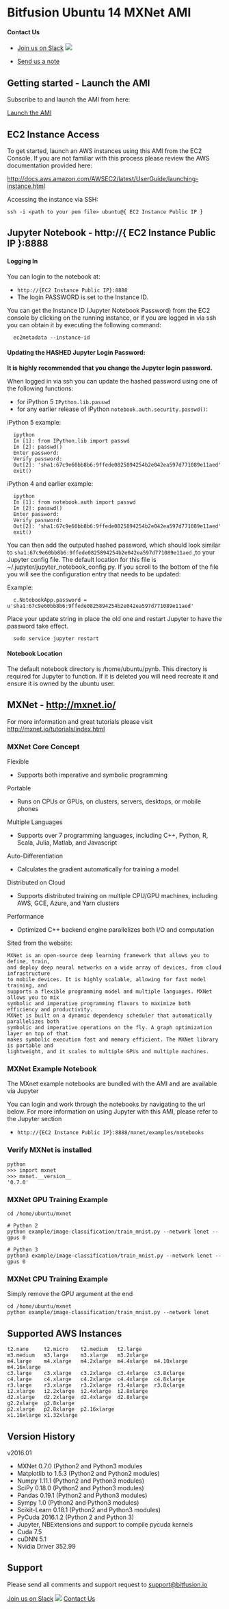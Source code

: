 Bitfusion Ubuntu 14 MXNet AMI
==============================================================================



#### Contact Us

* [Join us on Slack](https://slack-bitfusion-aws.herokuapp.com/)  [![](https://slack.global.ssl.fastly.net/272a/img/icons/favicon-16.png)](https://slack-bitfusion-aws.herokuapp.com/)

* [Send us a note](http://www.bitfusion.io/support/)                                                                                                                                      





Getting started - Launch the AMI
-------------------------------------------------------------------------------

Subscribe to and launch the AMI from here:

[Launch the AMI](https://aws.amazon.com/marketplace/pp/B01EYKBEQ0)


EC2 Instance Access
-------------------------------------------------------------------------------

To get started, launch an AWS instances using this AMI from the EC2
Console. If you are not familiar with this process please review the AWS
documentation provided here:

http://docs.aws.amazon.com/AWSEC2/latest/UserGuide/launching-instance.html

Accessing the instance via SSH:

```
ssh -i <path to your pem file> ubuntu@{ EC2 Instance Public IP }
```

Jupyter Notebook - http://{ EC2 Instance Public IP }:8888
-------------------------------------------------------------------------------

#### Logging In

You can login to the notebook at:

  * `http://{EC2 Instance Public IP}:8888`
  * The login PASSWORD is set to the Instance ID.

You can get the Instance ID (Jupyter Notebook Password) from the EC2 console by
clicking on the running instance, or if you are logged in via ssh you can obtain
it by executing the following command:

```
  ec2metadata --instance-id
```


#### Updating the HASHED Jupyter Login Password:

**It is highly recommended that you change the Jupyter login password.**

When logged in via ssh you can update the hashed password using one of the following functions:

 * for iPython 5 ```IPython.lib.passwd```
 * for any earlier release of iPython ```notebook.auth.security.passwd()```:

iPython 5 example:
```
  ipython
  In [1]: from IPython.lib import passwd
  In [2]: passwd()
  Enter password:
  Verify password:
  Out[2]: 'sha1:67c9e60bb8b6:9ffede0825894254b2e042ea597d771089e11aed'
  exit()
```

iPython 4 and earlier example:
```
  ipython
  In [1]: from notebook.auth import passwd
  In [2]: passwd()
  Enter password:
  Verify password:
  Out[2]: 'sha1:67c9e60bb8b6:9ffede0825894254b2e042ea597d771089e11aed'
  exit()
```

You can then add the outputed hashed password, which should look similar to ```sha1:67c9e60bb8b6:9ffede0825894254b2e042ea597d771089e11aed```
,to your Jupyter config file. The default location for this file is ~/.jupyter/jupyter_notebook_config.py. If you scroll
to the bottom of the file you will see the configuration entry that needs to be updated:

Example:

```
  c.NotebookApp.password = u'sha1:67c9e60bb8b6:9ffede0825894254b2e042ea597d771089e11aed'
```

Place your update string in place the old one and restart Jupyter to have the password take effect.

```
  sudo service jupyter restart
```


#### Notebook Location

The default notebook directory is /home/ubuntu/pynb.  This directory is
required for Jupyter to function.  If it is deleted you will need
recreate it and ensure it is owned by the ubuntu user.

MXNet - http://mxnet.io/
------------------------

For more information and great tutorials please visit http://mxnet.io/tutorials/index.html


### MXNet Core Concept

Flexible
* Supports both imperative and symbolic programming

Portable
* Runs on CPUs or GPUs, on clusters, servers, desktops, or mobile phones

Multiple Languages
* Supports over 7 programming languages, including C++, Python, R, Scala, Julia, Matlab, and Javascript

Auto-Differentiation
* Calculates the gradient automatically for training a model

Distributed on Cloud
* Supports distributed training on multiple CPU/GPU machines, including AWS, GCE, Azure, and Yarn clusters

Performance
* Optimized C++ backend engine parallelizes both I/O and computation

Sited from the website:

```
MXNet is an open-source deep learning framework that allows you to define, train,
and deploy deep neural networks on a wide array of devices, from cloud infrastructure
to mobile devices. It is highly scalable, allowing for fast model training, and
supports a flexible programming model and multiple languages. MXNet allows you to mix
symbolic and imperative programming flavors to maximize both efficiency and productivity.
MXNet is built on a dynamic dependency scheduler that automatically parallelizes both
symbolic and imperative operations on the fly. A graph optimization layer on top of that
makes symbolic execution fast and memory efficient. The MXNet library is portable and
lightweight, and it scales to multiple GPUs and multiple machines.

```

### MXNet Example Notebook

The MXnet example notebooks are bundled with the AMI and are available via Jupyter

You can login and work through the notebooks by navigating to the url below.  For more information 
on using Jupyter with this AMI, please refer to the Jupyter section

  * `http://{EC2 Instance Public IP}:8888/mxnet/examples/notebooks`


### Verify MXNet is installed
```
python
>>> import mxnet
>>> mxnet.__version__
'0.7.0'
```
 
 
### MXNet GPU Training Example

``` 
cd /home/ubuntu/mxnet

# Python 2
python example/image-classification/train_mnist.py --network lenet --gpus 0

# Python 3
python3 example/image-classification/train_mnist.py --network lenet --gpus 0
```


### MXNet CPU Training Example

Simply remove the GPU argument at the end
```
cd /home/ubuntu/mxnet
python example/image-classification/train_mnist.py --network lenet

```



Supported AWS Instances
-------------------------------------------------------------------------------
```
t2.nano     t2.micro    t2.medium   t2.large
m3.medium   m3.large    m3.xlarge   m3.2xlarge
m4.large    m4.xlarge   m4.2xlarge  m4.4xlarge  m4.10xlarge  m4.16xlarge
c3.large    c3.xlarge   c3.2xlarge  c3.4xlarge  c3.8xlarge
c4.large    c4.xlarge   c4.2xlarge  c4.4xlarge  c4.8xlarge
r3.large    r3.xlarge   r3.2xlarge  r3.4xlarge  r3.8xlarge
i2.xlarge   i2.2xlarge  i2.4xlarge  i2.8xlarge
d2.xlarge   d2.2xlarge  d2.4xlarge  d2.8xlarge
g2.2xlarge  g2.8xlarge
p2.xlarge   p2.8xlarge  p2.16xlarge
x1.16xlarge x1.32xlarge
```

Version History
-------------------------------------------------------------------------------


v2016.01

 * MXNet 0.7.0 (Python2 and Python3 modules
 * Matplotlib to 1.5.3 (Python2 and Python2 modules)
 * Numpy 1.11.1 (Python2 and Python3 modules)
 * SciPy 0.18.0 (Python2 and Python3 modules)
 * Pandas 0.19.1 (Python2 and Python3 modules)
 * Sympy 1.0 (Python2 and Python3 modules)
 * Scikit-Learn 0.18.1 (Python2 and Python3 modules)
 * PyCuda 2016.1.2 (Python 2 and Python 3)
 * Jupyter, NBExtensions and support to compile pycuda kernels
 * Cuda 7.5
 * cuDNN 5.1
 * Nvidia Driver 352.99




Support
-------------------------------------------------------------------------------

Please send all comments and support request to support@bitfusion.io

[Join us on Slack](https://slack-bitfusion-aws.herokuapp.com/)  [![](https://slack.global.ssl.fastly.net/272a/img/icons/favicon-16.png)](https://slack-bitfusion-aws.herokuapp.com/)
[Contact Us](http://www.bitfusion.io/support/)           
